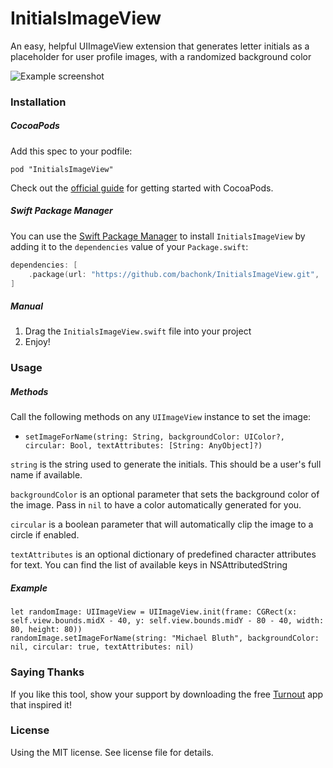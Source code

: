 InitialsImageView
===================

An easy, helpful UIImageView extension that generates letter initials as a placeholder for user profile images, with a randomized background color

![Example screenshot](https://i.imgur.com/KE8OfrL.png)

### Installation

##### CocoaPods

Add this spec to your podfile:

`pod "InitialsImageView"`

Check out the [official guide](http://guides.cocoapods.org/using/index.html) for getting started with CocoaPods.

##### Swift Package Manager

You can use the [Swift Package Manager](https://swift.org/package-manager/) to install `InitialsImageView` by adding it to the `dependencies` value of your `Package.swift`:

```swift
dependencies: [
    .package(url: "https://github.com/bachonk/InitialsImageView.git", .upToNextMajor(from: "0.0.0"))
]
```

##### Manual

1. Drag the `InitialsImageView.swift` file into your project
2. Enjoy!

### Usage

##### Methods

Call the following methods on any `UIImageView` instance to set the image:

+ `setImageForName(string: String, backgroundColor: UIColor?, circular: Bool, textAttributes: [String: AnyObject]?)`

`string` is the string used to generate the initials. This should be a user's full name if available.

`backgroundColor` is an optional parameter that sets the background color of the image. Pass in `nil` to have a color automatically generated for you.

`circular` is a boolean parameter that will automatically clip the image to a circle if enabled.

`textAttributes` is an optional dictionary of predefined character attributes for text. You can find the list of available keys in NSAttributedString

##### Example

```
let randomImage: UIImageView = UIImageView.init(frame: CGRect(x: self.view.bounds.midX - 40, y: self.view.bounds.midY - 80 - 40, width: 80, height: 80))
randomImage.setImageForName(string: "Michael Bluth", backgroundColor: nil, circular: true, textAttributes: nil)
```

### Saying Thanks

If you like this tool, show your support by downloading the free [Turnout](https://itunes.apple.com/us/app/turnout-make-plans-w-friends/id1393733205?mt=8) app that inspired it!

### License

Using the MIT license. See license file for details.
